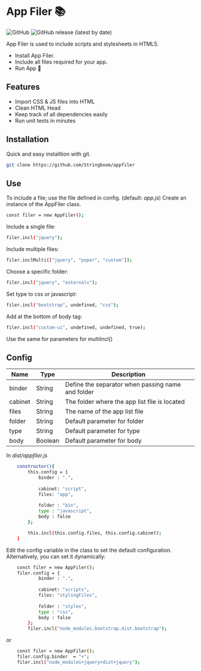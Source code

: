 # App Filer 📚

![GitHub](https://img.shields.io/github/license/Stringboom/appfiler) ![GitHub release (latest by date)](https://img.shields.io/github/v/release/Stringboom/appfiler)

App Filer is used to include scripts and stylesheets in HTML5.

- Install App Filer.
- Include all files required for your app.
- Run App 🎉

## Features

- Import CSS & JS files into HTML
- Clean HTML Head
- Keep track of all dependencies easily
- Run unit tests in minutes

## Installation

Quick and easy installtion with git.

```sh
git clone https://github.com/Stringboom/appfiler
```

## Use

To include a file; use the file defined in config. (default: *app.js*)
Create an instance of the AppFiler class.

```sh
const filer = new AppFiler(); 
```
Include a single file:

```sh
filer.incl("jquery");
```

Include multiple files:

```sh
filer.inclMulti(["jquery", "poper", "custom"]);
```

Choose a specific folder:
```sh
filer.incl("jquery", "externals");
```

Set type to css or javascript:
```sh
filer.incl("bootstrap", undefined, "css");
```

Add at the bottom of body tag:
```sh
filer.incl("custom-ui", undefined, undefined, true);
```
Use the same for parameters for multiIncl()

## Config

| Name    | Type    | Description                                       |
|---------|---------|---------------------------------------------------|
| binder  | String  | Define the separator when passing name and folder |
| cabinet | String  | The folder where the app list file is located     |
| files   | String  | The name of the app list file                     |
| folder  | String  | Default parameter for folder                      |
| type    | String  | Default parameter for type                        |
| body    | Boolean | Default parameter for body                        |

In _dist/appfiler.js_
```sh
    constructor(){
        this.config = {
            binder : ".",
            
            cabinet: "script",
            files: "app",
    
            folder : "bin",
            type : "javascript",
            body : false
        };

        this.incl(this.config.files, this.config.cabinet);
    }
```

Edit the config variable in the class to set the default configuration.
Alternatively, you can set it dynamically:

```sh
    const filer = new AppFiler();
    filer.config = {
            binder : ".",
            
            cabinet: "scripts",
            files: "stylingFiles",
    
            folder : "styles",
            type : "css",
            body : false
        };
        filer.incl("node_modules.bootstrap.dist.bootstrap");
```

or 


```sh
    const filer = new AppFiler();
    filer.config.binder  = "+";
    filer.incl("node_modules+jquery+dist+jquery");
```

